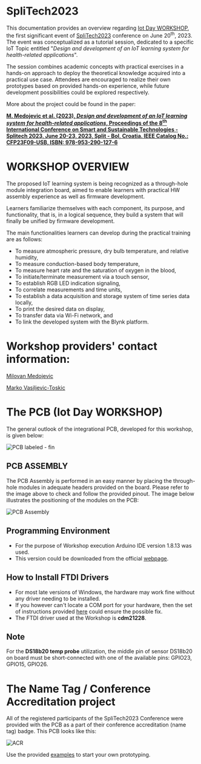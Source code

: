 # SpliTech2023

This documentation provides an overview regarding [Iot Day WORKSHOP](https://iotday.splitech.org/), the first significant event of [SpliTech2023](https://2023.splitech.org/home) conference on June 20<sup>th</sup>, 2023. The event was conceptualized as a tutorial session, dedicated to a specific IoT Topic entitled "_Design and development of an IoT learning system for health-related applications_".

The session combines academic concepts with practical exercises in a hands-on approach to deploy the theoretical knowledge acquired into a practical use case. Attendees are encouraged to realize their own prototypes based on provided hands-on experience, while future development possibilities could be explored respectively.

More about the project could be found in the paper:

[**M. Medojevic et al. (2023), _Design and development of an IoT learning system for health-related applications_, Proceedings of the 8<sup>th</sup> International Conference on Smart and Sustainable Technologies - Splitech 2023, June 20-23, 2023, Split - Bol, Croatia. IEEE Catalog No.: CFP23F09-USB, ISBN: 978-953-290-127-6**](https://github.com/EnergyPulse/SpliTech2023/blob/main/Design%20and%20development%20of%20an%20IoT%20learning%20system%20for%20health-related%20applications.pdf)

# WORKSHOP OVERVIEW

The proposed IoT learning system is being recognized as a through-hole module integration board, aimed to enable learners with practical HW assembly experience as well as firmware development. 

Learners familiarize themselves with each component, its purpose, and functionality, that is, in a logical sequence, they build a system that will finally be unified by firmware development. 

The main functionalities learners can develop during the practical training are as follows:

- To measure atmospheric pressure, dry bulb temperature, and relative humidity,
- To measure conduction-based body temperature,
- To measure heart rate and the saturation of oxygen in the blood,
- To initiate/terminate measurement via a touch sensor,
- To establish RGB LED indication signaling,
- To correlate measurements and time units,
- To establish a data acquisition and storage system of time series data locally,
- To print the desired data on display,
- To transfer data via Wi-Fi network, and
- To link the developed system with the Blynk platform.

# Workshop providers' contact information:
 
[Milovan Medojevic](https://www.linkedin.com/in/milovan-medojevic/)

[Marko Vasiljevic-Toskic](https://www.linkedin.com/in/marko-vasiljevic-toskic-895588151/)

# The PCB (Iot Day WORKSHOP)

The general outlook of the integrational PCB, developed for this workshop, is given below:

![PCB labeled - fin](https://github.com/EnergyPulse/SpliTech2023/assets/135071946/ce7c2356-9d51-4a00-bfe3-eb472ee6a9f0)

## PCB ASSEMBLY

The PCB Assembly is performed in an easy manner by placing the through-hole modules in adequate headers provided on the board. Please refer to the image above to check and follow the provided pinout.
The image below illustrates the positioning of the modules on the PCB:

![PCB Assembly](https://github.com/EnergyPulse/SpliTech2023/assets/135071946/360691b1-045a-4ad4-9f51-d3f68c684465)

## Programming Environment

- For the purpose of Workshop execution Arduino IDE version 1.8.13 was used. 
- This version could be downloaded from the official [webpage](https://www.arduino.cc/en/software/OldSoftwareReleases).

## How to Install FTDI Drivers

- For most late versions of Windows, the hardware may work fine without any driver needing to be installed. 
- If you however can't locate a COM port for your hardware, then the set of instructions provided [here](https://learn.sparkfun.com/tutorials/how-to-install-ftdi-drivers/windows---quick-and-easy) could ensure the possible fix.
- The FTDI driver used at the Workshop is **cdm21228**.

## Note

For the **DS18b20 temp probe** utilization, the middle pin of sensor DS18b20 on board must be short-connected with one of the available pins: GPIO23, GPIO15, GPIO26.

# The Name Tag / Conference Accreditation project

All of the registered participants of the SpliTech2023 Conference were provided with the PCB as a part of their conference accreditation (name tag) badge.
This PCB looks like this:

![ACR](https://github.com/EnergyPulse/SpliTech2023/assets/135071946/a9167f56-c7a4-4e7c-b262-ba69f06ba1b1)

Use the provided [examples](https://github.com/EnergyPulse/SpliTech2023/tree/main/IoT_Workshop_Examples) to start your own prototyping.












